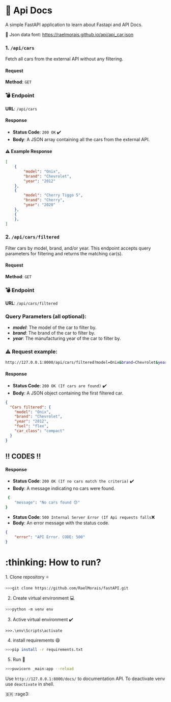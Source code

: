 
# 🚀 Api Docs 
A simple FastAPI application to learn about Fastapi and API Docs.

:pushpin: Json data font: https://raelmorais.github.io/api/api_car.json

### 1. `/api/cars`
Fetch all cars from the external API without any filtering.
#### Request
**Method**: `GET`

### :bomb: Endpoint
**URL**: `/api/cars`

#### Response
- **Status Code**: `200 OK`  	:heavy_check_mark:
- **Body**: A JSON array containing all the cars from the external API.

#### :warning: Example Response
```json
[
    {
        "model": "Onix",
        "brand": "Chevrolet",
        "year": "2012"
    },
    {
        "model": "Cherry Tiggo 5",
        "brand": "Cherry",
        "year": "2020"
    },
    {
    },
]

```
### 2. `/api/cars/filtered`
Filter cars by model, brand, and/or year. This endpoint accepts query parameters for filtering and returns the matching car(s).
#### Request
**Method**: `GET`
### :bomb: Endpoint
**URL**: `/api/cars/filtered`

### Query Parameters (all optional):
- ***model***: The model of the car to filter by.
- ***brand***: The brand of the car to filter by.
- ***year***: The manufacturing year of the car to filter by.

### :warning: Request example:

```bash
http://127.0.0.1:8000/api/cars/filtered?model=Onix&brand=Chevrolet&year=2012
```
#### Response
- **Status Code**: `200 OK (If cars are found)`  	:heavy_check_mark:
- **Body**: A JSON object containing the first filtered car.
     
```json
{
  "Cars filtered": {
    "model": "Onix",
    "brand": "Chevrolet",
    "year": "2012",
    "fuel": "flex",
    "car_class": "compact"
  }
}
```
## :bangbang: CODES :bangbang:

#### Response
- **Status Code**: `200 OK (If no cars match the criteria)`  	:heavy_check_mark:
- **Body**: A message indicating no cars were found.
  
```bash
 {
    "message": "No cars found 😓"
}
```

- **Status Code**: `500 Internal Server Error (If Api requests falls`:x:
- **Body**: An error message with the status code.

```json
{
    "error": "API Error. CODE: 500"  	
}
```




<h1> :thinking: How to run?</h1>
1. Clone repository ⭐

 ````bash
>>>git clone https://github.com/RaelMorais/fastAPI.git
````

2. Create virtual environment 💻
````bash
>>>python -m venv env
````

3. Active virtual environment ✔️
```
>>>.\env\Scripts\activate
```

4. install requirements 😄

````bash
>>>pip install -r requirements.txt
````

5. Run 🚀
````bash
>>>puvicorn _main:app --reload
````
Use ```http://127.0.0.1:8000/docs/``` to documentation API. To deactivate venv use ````deactivate```` in shell. 

:brazil: :rage3:

